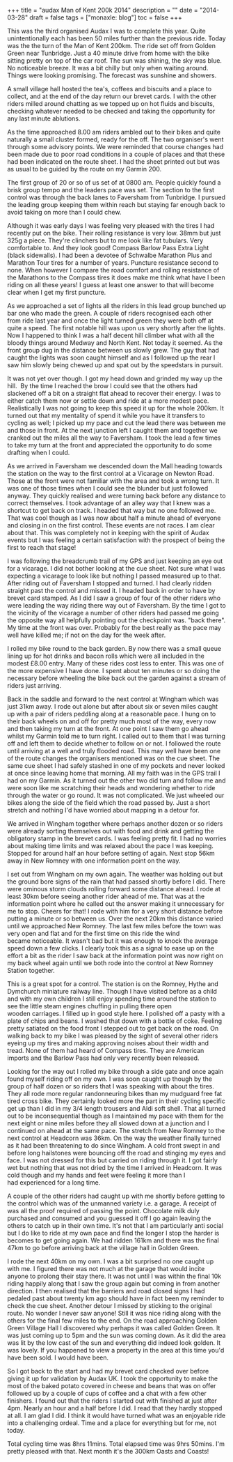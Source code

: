 +++
title = "audax  Man of Kent 200k 2014"
description = ""
date = "2014-03-28"
draft = false
tags = ["monaxle: blog"]
toc = false
+++

This was the third organised Audax I was to complete this year. Quite unintentionally each has been 50 miles further than the previous ride. Today was the the turn of the Man of Kent 200km. The ride set off from Golden Green near Tunbridge. Just a 40 minute drive from home with the bike sitting pretty on top of the car roof. The sun was shining, the sky was blue. No noticeable breeze. It was a bit chilly but only when waiting around. Things were looking promising. The forecast was sunshine and showers.

A small village hall hosted the tea's, coffees and biscuits and a place to collect, and at the end of the day return our brevet cards. I with the other riders milled around chatting as we topped up on hot fluids and biscuits, checking whatever needed to be checked and taking the opportunity for any last minute ablutions.

As the time approached 8.00 am riders ambled out to their bikes and quite naturally a small cluster formed, ready for the off. The two organiser's went through some advisory points. We were reminded that course changes had been made due to poor road conditions in a couple of places and that these had been indicated on the route sheet. I had the sheet printed out but was as usual to be guided by the route on my Garmin 200.

The first group of 20 or so of us set of at 0800 am. People quickly found a brisk group tempo and the leaders pace was set. The section to the first control was through the back lanes to Faversham from Tunbridge. I pursued the leading group keeping them within reach but staying far enough back to avoid taking on more than I could chew.

Although it was early days I was feeling very pleased with the tires I had recently put on the bike. Their rolling resistance is very low. 38mm but just 325g a piece. They're clinchers but to me look like fat tubulars. Very comfortable to. And they look good! Compass Barlow Pass Extra Light (black sidewalls). I had been a devotee of Schwalbe Marathon Plus and Marathon Tour tires for a number of years. Puncture resistance second to none. When however I compare the road comfort and rolling resistance of the Marathons to the Compass tires it does make me think what have I been riding on all these years! I guess at least one answer to that will become clear when I get my first puncture.

As we approached a set of lights all the riders in this lead group bunched up bar one who made the green. A couple of riders recognised each other from ride last year and once the light turned green they were both off at quite a speed. The first notable hill was upon us very shortly after the lights. Now I happened to think I was a half decent hill climber what with all the bloody things around Medway and North Kent. Not today it seemed. As the front group dug in the distance between us slowly grew. The guy that had caught the lights was soon caught himself and as I followed up the rear I saw him slowly being chewed up and spat out by the speedstars in pursuit.

It was not yet over though. I got my head down and grinded my way up the hill.  By the time I reached the brow I could see that the others had slackened off a bit on a straight flat ahead to recover their energy. I was to either catch them now or settle down and ride at a more modest pace. Realistically I was not going to keep this speed it up for the whole 200km. It turned out that my mentality of spend it while you have it transfers to cycling as well; I picked up my pace and cut the lead there was between me and those in front. At the next junction left I caught them and together we cranked out the miles all the way to Faversham. I took the lead a few times to take my turn at the front and appreciated the opportunity to do some drafting when I could.

As we arrived in Faversham we descended down the Mall heading towards the station on the way to the first control at a Vicarage on Newton Road. Those at the front were not familiar with the area and took a wrong turn. It was one of those times when I could see the blunder but just followed anyway. They quickly realised and were turning back before any distance to correct themselves. I took advantage of an alley way that I knew was a shortcut to get back on track. I headed that way but no one followed me. That was cool though as I was now about half a minute ahead of everyone and closing in on the first control. These events are not races. I am clear about that. This was completely not in keeping with the spirit of Audax events but I was feeling a certain satisfaction with the prospect of being the first to reach that stage!

I was following the breadcrumb trail of my GPS and just keeping an eye out for a vicarage. I did not bother looking at the cue sheet. Not sure what I was expecting a vicarage to look like but nothing I passed measured up to that. After riding out of Faversham I stopped and turned. I had clearly ridden straight past the control and missed it. I headed back in order to have by brevet card stamped. As I did I saw a group of four of the other riders who were leading the way riding there way out of Faversham. By the time I got to the vicinity of the vicarage a number of other riders had passed me going the opposite way all helpfully pointing out the checkpoint was. "back there". My time at the front was over. Probably for the best really as the pace may well have killed me; if not on the day for the week after. 

I rolled my bike round to the back garden. By now there was a small queue lining up for hot drinks and bacon rolls which were all included in the modest £8.00 entry. Many of these rides cost less to enter. This was one of the more expensive I have done. I spent about ten minutes or so doing the necessary before wheeling the bike back out the garden against a stream of riders just arriving.

Back in the saddle and forward to the next control at Wingham which was just 31km away. I rode out alone but after about six or seven miles caught up with a pair of riders peddling along at a reasonable pace. I hung on to their back wheels on and off for pretty much most of the way, every now and then taking my turn at the front. At one point I saw them go ahead whilst my Garmin told me to turn right. I called out to them that I was turning off and left them to decide whether to follow on or not. I followed the route until arriving at a well and truly flooded road. This may well have been one of the route changes the organisers mentioned was on the cue sheet. The same cue sheet I had safely stashed in one of my pockets and never looked at once since leaving home that morning. All my faith was in the GPS trail I had on my Garmin. As it turned out the other two did turn and follow me and were soon like me scratching their heads and wondering whether to ride through the water or go round. It was not complicated. We just wheeled our bikes along the side of the field which the road passed by. Just a short stretch and nothing I'd have worried about mapping in a detour for.

We arrived in Wingham together where perhaps another dozen or so riders were already sorting themselves out with food and drink and getting the obligatory stamp in the brevet cards. I was feeling pretty fit. I had no worries about making time limits and was relaxed about the pace I was keeping. Stopped for around half an hour before setting of again. Next stop 56km away in New Romney with one information point on the way.

I set out from Wingham on my own again. The weather was holding out but the ground bore signs of the rain that had passed shortly before I did. There were ominous storm clouds rolling forward some distance ahead. I rode at least 30km before seeing another rider ahead of me. That was at the information point where he called out the answer making it unnecessary for me to stop. Cheers for that! I rode with him for a very short distance before putting a minute or so between us. Over the next 20km this distance varied until we approached New Romney. The last few miles before the town was very open and flat and for the first time on this ride the wind became noticeable. It wasn't bad but it was enough to knock the average speed down a few clicks. I clearly took this as a signal to ease up on the effort a bit as the rider I saw back at the information point was now right on my back wheel again until we both rode into the control at New Romney Station together.

This is a great spot for a control. The station is on the Romney, Hythe and Dymchurch miniature railway line. Though I have visited before as a child and with my own children I still enjoy spending time around the station to see the little steam engines chuffing in pulling there open wooden carriages.
I filled up in good style here. I polished off a pasty with a plate of chips and beans. I washed that down with a bottle of coke. Feeling pretty satiated on the food front I stepped out to get back on the road. On walking back to my bike I was pleased by the sight of several other riders eyeing up my tires and making approving noises about their width and tread. None of them had heard of Compass tires. They are American imports and the Barlow Pass had only very recently been released.

Looking for the way out I rolled my bike through a side gate and once again found myself riding off on my own. I was soon caught up though by the group of half dozen or so riders that I was speaking with about the tires. They all rode more regular randonneuring bikes than my mudguard free fat tired cross bike. They certainly looked more the part in their cycling specific get up than I did in my 3/4 length trousers and Aldi soft shell. That all turned out to be inconsequential though as I maintained my pace with them for the next eight or nine miles before they all slowed down at a junction and I continued on ahead at the same pace. 
The stretch from New Romney to the next control at Headcorn was 36km. On the way the weather finally turned as it had been threatening to do since Wingham. A cold front swept in and before long hailstones were bouncing off the road and stinging my eyes and face. I was not dressed for this but carried on riding through it. I got fairly wet but nothing that was not dried by the time I arrived in Headcorn. It was cold though and my hands and feet were feeling it more than I had experienced for a long time.

A couple of the other riders had caught up with me shortly before getting to the control which was of the unmanned variety i.e. a garage. A receipt of was all the proof required of passing the point. Chocolate milk duly purchased and consumed and you guessed it off I go again leaving the others to catch up in their own time. It's not that I am particularly anti social but I do like to ride at my own pace and find the longer I stop the harder is becomes to get going again. We had ridden 161km and there was the final 47km to go before arriving back at the village hall in Golden Green.

I rode the next 40km on my own. I was a bit surprised no one caught up with me. I figured there was not much at the garage that would incite anyone to prolong their stay there. It was not until I was within the final 10k riding happily along that I saw the group again but coming in from another direction. I then realised that the barriers and road closed signs I had pedaled past about twenty km ago should have in fact been my reminder to check the cue sheet. Another detour I missed by sticking to the original route. No wonder I never saw anyone! Still it was nice riding along with the others for the final few miles to the end. 
On the road approaching Golden Green Village Hall I discovered why perhaps it was called Golden Green. It was just coming up to 5pm and the sun was coming down. As it did the area was lit by the low cast of the sun and everything did indeed look golden. It was lovely. If you happened to view a property in the area at this time you'd have been sold. I would have been.

So I got back to the start and had my brevet card checked over before giving it up for validation by Audax UK. I took the opportunity to make the most of the baked potato covered in cheese and beans that was on offer followed up by a couple of cups of coffee and a chat with a few other finishers. 
I found out that the riders I started out with finished at just after 4pm. Nearly an hour and a half before I did. I read that they hardly stopped at all. I am glad I did. I think it would have turned what was an enjoyable ride into a challenging ordeal. Time and a place for everything but for me, not today. 

Total cycling time was 8hrs 11mins. Total elapsed time was 9hrs 50mins. I'm pretty pleased with that. Next month it's the 300km Oasts and Coasts!